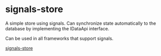 # signals-store

A simple store using signals.
Can synchronize state automatically to the database by implementing the IDataApi interface.

Can be used in all frameworks that support signals.

[signals-store](packages/signals-store)




